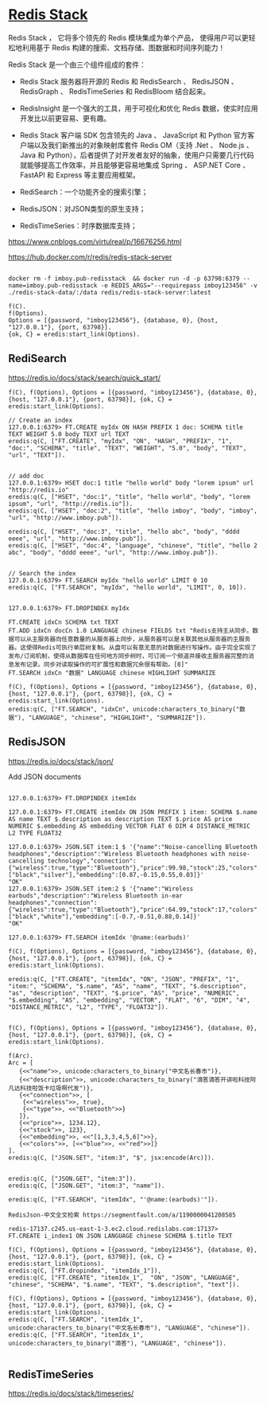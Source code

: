 # [Redis Stack](https://redis.com/blog/introducing-redis-stack/)

Redis Stack ， 它将多个领先的 Redis 模块集成为单个产品， 使得用户可以更轻松地利用基于 Redis 构建的搜索、文档存储、图数据和时间序列能力！

Redis Stack 是一个由三个组件组成的套件：

* Redis Stack 服务器将开源的 Redis 和 RedisSearch 、 RedisJSON 、 RedisGraph 、 RedisTimeSeries 和 RedisBloom 结合起来。
* RedisInsight 是一个强大的工具，用于可视化和优化 Redis 数据，使实时应用开发比以前更容易、更有趣。
* Redis Stack 客户端 SDK 包含领先的 Java 、 JavaScript 和 Python 官方客户端以及我们新推出的对象映射库套件 Redis OM（支持 .Net 、 Node.js 、Java 和 Python），后者提供了对开发者友好的抽象，使用户只需要几行代码就能够提高工作效率，并且能够更容易地集成 Spring 、 ASP.NET Core 、 FastAPI 和 Express 等主要应用框架。

* RediSearch：一个功能齐全的搜索引擎；
* RedisJSON：对JSON类型的原生支持；
* RedisTimeSeries：时序数据库支持；

https://www.cnblogs.com/virtulreal/p/16676256.html

https://hub.docker.com/r/redis/redis-stack-server
```

docker rm -f imboy.pub-redisstack  && docker run -d -p 63798:6379 --name=imboy.pub-redisstack -e REDIS_ARGS="--requirepass imboy123456" -v ./redis-stack-data/:/data redis/redis-stack-server:latest

f(C).
f(Options).
Options = [{password, "imboy123456"}, {database, 0}, {host, "127.0.0.1"}, {port, 63798}].
{ok, C} = eredis:start_link(Options).

```

## RediSearch

https://redis.io/docs/stack/search/quick_start/
```
f(C), f(Options), Options = [{password, "imboy123456"}, {database, 0}, {host, "127.0.0.1"}, {port, 63798}], {ok, C} = eredis:start_link(Options).

// Create an index
127.0.0.1:6379> FT.CREATE myIdx ON HASH PREFIX 1 doc: SCHEMA title TEXT WEIGHT 5.0 body TEXT url TEXT
eredis:q(C, ["FT.CREATE", "myIdx", "ON", "HASH", "PREFIX", "1", "doc:", "SCHEMA", "title", "TEXT", "WEIGHT", "5.0", "body", "TEXT", "url", "TEXT"]).


// add doc
127.0.0.1:6379> HSET doc:1 title "hello world" body "lorem ipsum" url "http://redis.io"
eredis:q(C, ["HSET", "doc:1", "title", "hello world", "body", "lorem ipsum", "url", "http://redis.io"]).
eredis:q(C, ["HSET", "doc:2", "title", "hello imboy", "body", "imboy", "url", "http://www.imboy.pub"]).

eredis:q(C, ["HSET", "doc:3", "title", "hello abc", "body", "dddd eeee", "url", "http://www.imboy.pub"]).
eredis:q(C, ["HSET", "doc:4", "language", "chinese", "title", "hello 2 abc", "body", "dddd eeee", "url", "http://www.imboy.pub"]).


// Search the index
127.0.0.1:6379> FT.SEARCH myIdx "hello world" LIMIT 0 10
eredis:q(C, ["FT.SEARCH", "myIdx", "hello world", "LIMIT", 0, 10]).


127.0.0.1:6379> FT.DROPINDEX myIdx

FT.CREATE idxCn SCHEMA txt TEXT
FT.ADD idxCn docCn 1.0 LANGUAGE chinese FIELDS txt "Redis支持主从同步。数据可以从主服务器向任意数量的从服务器上同步，从服务器可以是关联其他从服务器的主服务器。这使得Redis可执行单层树复制。从盘可以有意无意的对数据进行写操作。由于完全实现了发布/订阅机制，使得从数据库在任何地方同步树时，可订阅一个频道并接收主服务器完整的消息发布记录。同步对读取操作的可扩展性和数据冗余很有帮助。[8]"
FT.SEARCH idxCn "数据" LANGUAGE chinese HIGHLIGHT SUMMARIZE

f(C), f(Options), Options = [{password, "imboy123456"}, {database, 0}, {host, "127.0.0.1"}, {port, 63798}], {ok, C} = eredis:start_link(Options).
eredis:q(C, ["FT.SEARCH", "idxCn", unicode:characters_to_binary("数据"), "LANGUAGE", "chinese", "HIGHLIGHT", "SUMMARIZE"]).

```

## RedisJSON
https://redis.io/docs/stack/json/

Add JSON documents
```

127.0.0.1:6379> FT.DROPINDEX itemIdx

127.0.0.1:6379> FT.CREATE itemIdx ON JSON PREFIX 1 item: SCHEMA $.name AS name TEXT $.description as description TEXT $.price AS price NUMERIC $.embedding AS embedding VECTOR FLAT 6 DIM 4 DISTANCE_METRIC L2 TYPE FLOAT32

127.0.0.1:6379> JSON.SET item:1 $ '{"name":"Noise-cancelling Bluetooth headphones","description":"Wireless Bluetooth headphones with noise-cancelling technology","connection":{"wireless":true,"type":"Bluetooth"},"price":99.98,"stock":25,"colors":["black","silver"],"embedding":[0.87,-0.15,0.55,0.03]}'
"OK"
127.0.0.1:6379> JSON.SET item:2 $ '{"name":"Wireless earbuds","description":"Wireless Bluetooth in-ear headphones","connection":{"wireless":true,"type":"Bluetooth"},"price":64.99,"stock":17,"colors":["black","white"],"embedding":[-0.7,-0.51,0.88,0.14]}'
"OK"

127.0.0.1:6379> FT.SEARCH itemIdx '@name:(earbuds)'

f(C), f(Options), Options = [{password, "imboy123456"}, {database, 0}, {host, "127.0.0.1"}, {port, 63798}], {ok, C} = eredis:start_link(Options).

eredis:q(C, ["FT.CREATE", "itemIdx", "ON", "JSON", "PREFIX", "1", "item:", "SCHEMA", "$.name", "AS", "name", "TEXT", "$.description", "as", "description", "TEXT", "$.price", "AS", "price", "NUMERIC", "$.embedding", "AS", "embedding", "VECTOR", "FLAT", "6", "DIM", "4", "DISTANCE_METRIC", "L2", "TYPE", "FLOAT32"]).


f(C), f(Options), Options = [{password, "imboy123456"}, {database, 0}, {host, "127.0.0.1"}, {port, 63798}], {ok, C} = eredis:start_link(Options).

f(Arc).
Arc = [
   {<<"name">>, unicode:characters_to_binary("中文名长春市")},
   {<<"description">>, unicode:characters_to_binary("滴答滴答开讲啦科技阿凡达科技啦饭卡垃圾啊代发")},
   {<<"connection">>, [
    {<<"wireless">>, true},
    {<<"type">>, <<"Bluetooth">>}
   ]},
   {<<"price">>, 1234.12},
   {<<"stock">>, 123},
   {<<"embedding">>, <<"[1,3,3,4,5,6]">>},
   {<<"colors">>, [<<"blue">>, <<"red">>]}
].
eredis:q(C, ["JSON.SET", "item:3", "$", jsx:encode(Arc)]).


eredis:q(C, ["JSON.GET", "item:3"]).
eredis:q(C, ["JSON.GET", "item:3", "name"]).

eredis:q(C, ["FT.SEARCH", "itemIdx", "'@name:(earbuds)'"]).

RedisJson-中文全文检索 https://segmentfault.com/a/1190000041208585

redis-17137.c245.us-east-1-3.ec2.cloud.redislabs.com:17137>   FT.CREATE i_index1 ON JSON LANGUAGE chinese SCHEMA $.title TEXT

f(C), f(Options), Options = [{password, "imboy123456"}, {database, 0}, {host, "127.0.0.1"}, {port, 63798}], {ok, C} = eredis:start_link(Options).
eredis:q(C, ["FT.dropindex", "itemIdx_1"]),
eredis:q(C, ["FT.CREATE", "itemIdx_1",  "ON", "JSON", "LANGUAGE", "chinese", "SCHEMA", "$.name", "TEXT", "$.description", "text"]).

f(C), f(Options), Options = [{password, "imboy123456"}, {database, 0}, {host, "127.0.0.1"}, {port, 63798}], {ok, C} = eredis:start_link(Options).
eredis:q(C, ["FT.SEARCH", "itemIdx_1",  unicode:characters_to_binary("中文名长春市"), "LANGUAGE", "chinese"]).
eredis:q(C, ["FT.SEARCH", "itemIdx_1",  unicode:characters_to_binary("滴答"), "LANGUAGE", "chinese"]).


```

## RedisTimeSeries
https://redis.io/docs/stack/timeseries/
